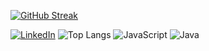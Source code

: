 [![GitHub Streak](https://streak-stats.demolab.com/?user=LMiguelsh&theme=bear&background=000&border=30A3DC&dates=FFF)](https://git.io/streak-stats)

[![LinkedIn](https://img.shields.io/badge/LinkedIn-000?style=for-the-badge&logo=linkedin&logoColor=0E76A8)](https://www.linkedin.com/in/luis-fernandes-997898241/)
![Top Langs](https://github-readme-stats-git-masterrstaa-rickstaa.vercel.app/api/top-langs/?username=LMiguelsh&bg_color=000&border_color=30A3DC&title_color=E94D5F&text_color=FFF)
![JavaScript](https://img.shields.io/badge/JavaScript-000?style=for-the-badge&logo=javascript)
![Java](https://img.shields.io/badge/Java-000?style=for-the-badge&logo=java)

